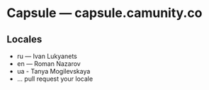 # Capsule — capsule.camunity.co

## Locales

* ru — Ivan Lukyanets
* en — Roman Nazarov
* ua - Tanya Mogilevskaya
* ... pull request your locale
